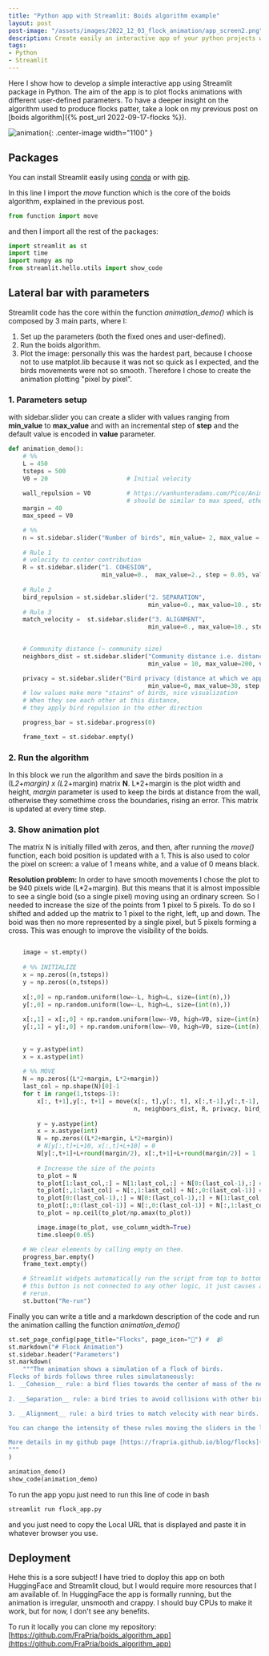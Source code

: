 ```yaml
---
title: "Python app with Streamlit: Boids algorithm example"
layout: post
post-image: "/assets/images/2022_12_03_flock_animation/app_screen2.png"
description: Create easily an interactive app of your python projects with Streamlit.
tags:
- Python
- Streamlit
---
```


Here I show how to develop a simple interactive app using Streamlit package in Python. The aim of the app is to plot flocks animations with different user-defined parameters. To have a deeper insight on the algorithm used to produce flocks patter, take a look on my previous post on [boids algorithm]({% post_url 2022-09-17-flocks %}).

![animation](/assets/images/2022_12_03_flock_animation/flock_animation5.gif){: .center-image width="1100" }


## Packages
You can install Streamlit easily using [conda](https://anaconda.org/conda-forge/streamlit) or with [pip](https://docs.streamlit.io/library/get-started/installation#install-streamlit-on-macoslinux).

In this line I import the _move_ function which is the core of the boids algorithm, explained in the previous post.
```python 
from function import move
```
and then I import all the rest of the packages:
```python
import streamlit as st
import time
import numpy as np
from streamlit.hello.utils import show_code
```

## Lateral bar with parameters

Streamlit code has the core within the function _animation_demo()_ which is composed by 3 main parts, where I:

1. Set up the parameters (both the fixed ones and user-defined).
2. Run the boids algorithm.
3. Plot the image: personally this was the hardest part, because I choose not to use matplot.lib because it was not so quick as I expected, and the birds movements were not so smooth. Therefore I chose to create the animation plotting "pixel by pixel".


### 1. Parameters setup
with sidebar.slider you can create a slider with values ranging from __min_value__ to __max_value__ and with an incremental step of __step__ and the default value is encoded in __value__ parameter.

```python
def animation_demo():
    # %%
    L = 450
    tsteps = 500
    V0 = 20                      # Initial velocity
    
    wall_repulsion = V0          # https://vanhunteradams.com/Pico/Animal_Movement/Boids-algorithm.html#Screen-edges
                                 # should be similar to max speed, otherwise they escape
    margin = 40
    max_speed = V0

    # %%
    n = st.sidebar.slider("Number of birds", min_value= 2, max_value = 1000, value = 300, step =2)
    
    # Rule 1
    # velocity to center contribution
    R = st.sidebar.slider("1. COHESION", 
                          min_value=0.,  max_value=2., step = 0.05, value = 0.1)
    
    # Rule 2
    bird_repulsion = st.sidebar.slider("2. SEPARATION", 
                                       min_value=0., max_value=10., step = 1., value = 7.)        
    # Rule 3
    match_velocity =  st.sidebar.slider("3. ALIGNMENT", 
                                       min_value=0., max_value=10., step = 0.5, value = 3.)     
    

    # Community distance (~ community size)
    neighbors_dist = st.sidebar.slider("Community distance i.e. distance of influence between birds (From spread to packed). Applied to rule 1 and rule 3)",
                                       min_value = 10, max_value=200, value = 70)

    privacy = st.sidebar.slider("Bird privacy (distance at which we apply rule 2)", 
                                       min_value=0, max_value=30, step = 1, value = 14)
    # low values make more "stains" of birds, nice visualization
    # When they see each other at this distance, 
    # they apply bird repulsion in the other direction

    progress_bar = st.sidebar.progress(0)

    frame_text = st.sidebar.empty()
```
### 2. Run the algorithm
In this block we run the algorithm and save the birds position in a (L*2+margin) x (L*2+margin) matrix __N__. L*2+margin is the plot width and height, _margin_ parameter is used to keep the birds at distance from the wall, otherwise they somethime cross the boundaries, rising an error. This matrix is updated at every time step.

### 3. Show animation plot
The matrix N is initially filled with zeros, and then, after running the _move()_ function, each boid position is updated with a 1. This is also used to color the pixel on screen: a value of 1 means white, and a value of 0 means black. 

__Resolution problem:__
In order to have smooth movements I chose the plot to be 940 pixels wide (L*2+margin). But this means that it is almost impossible to see a single boid (so a single pixel) moving using an ordinary screen. So I needed to increase the size of the points from 1 pixel to 5 pixels. To do so I shifted and added up the matrix to 1 pixel to the right, left, up and down. The boid was then no more represented by a single pixel, but 5 pixels forming a cross.
This was enough to improve the visibility of the boids.


```python

    image = st.empty()
    
    # %% INITIALIZE
    x = np.zeros((n,tsteps))
    y = np.zeros((n,tsteps))
    
    x[:,0] = np.random.uniform(low=-L, high=L, size=(int(n),))
    y[:,0] = np.random.uniform(low=-L, high=L, size=(int(n),))
    
    x[:,1] = x[:,0] + np.random.uniform(low=-V0, high=V0, size=(int(n),))
    y[:,1] = y[:,0] + np.random.uniform(low=-V0, high=V0, size=(int(n),))
    
    
    y = y.astype(int)
    x = x.astype(int)
    
    # %% MOVE
    N = np.zeros((L*2+margin, L*2+margin))
    last_col = np.shape(N)[0]-1
    for t in range(1,tsteps-1):
        x[:, t+1],y[:, t+1] = move(x[:, t],y[:, t], x[:,t-1],y[:,t-1],
                                   n, neighbors_dist, R, privacy, bird_repulsion, match_velocity, L, margin, wall_repulsion, max_speed)
        
        y = y.astype(int)
        x = x.astype(int)
        N = np.zeros((L*2+margin, L*2+margin))
        # N[y[:,t]+L+10, x[:,t]+L+10] = 0
        N[y[:,t+1]+L+round(margin/2), x[:,t+1]+L+round(margin/2)] = 1
        
        # Increase the size of the points
        to_plot = N
        to_plot[1:last_col,:] = N[1:last_col,:] + N[0:(last_col-1),:] # right shift of the matrix
        to_plot[:,1:last_col] = N[:,1:last_col] + N[:,0:(last_col-1)] # upper shift of the matrix
        to_plot[0:(last_col-1),:] = N[0:(last_col-1),:] + N[1:last_col,:] # left shift of the matrix
        to_plot[:,0:(last_col-1)] = N[:,0:(last_col-1)] + N[:,1:last_col]  # bottom shift of the matrix
        to_plot = np.ceil(to_plot/np.amax(to_plot))

        image.image(to_plot, use_column_width=True)
        time.sleep(0.05)

    # We clear elements by calling empty on them.
    progress_bar.empty()
    frame_text.empty()

    # Streamlit widgets automatically run the script from top to bottom. Since
    # this button is not connected to any other logic, it just causes a plain
    # rerun.
    st.button("Re-run")
```

Finally you can write a title and a markdown description of the code and run the animation calling the function _animation_demo()_ 

```python
st.set_page_config(page_title="Flocks", page_icon="🐤") #  📹
st.markdown("# Flock Animation")
st.sidebar.header("Parameters")
st.markdown(
    """The animation shows a simulation of a flock of birds. 
Flocks of birds follows three rules simulataneously:
1. __Cohesion__ rule: a bird flies towards the center of mass of the nearest neighbors.
    
2. __Separation__ rule: a bird tries to avoid collisions with other birds.

3. __Alignment__ rule: a bird tries to match velocity with near birds.

You can change the intensity of these rules moving the sliders in the lateral bar.

More details in my github page [https://frapria.github.io/blog/flocks](https://frapria.github.io/blog/flocks)
"""
)

animation_demo()     
show_code(animation_demo)
```

To run the app yopu just need to run this line of code in bash
```bash
streamlit run flock_app.py 
```
and you just need to copy the Local URL that is displayed and paste it in whatever browser you use.

## Deployment
Hehe this is a sore subject!
I have tried to doploy this app on both HuggingFace and Streamlit cloud, but I would require more resources that I am available of. In HuggingFace the app is formally running, but the animation is irregular, unsmooth and crappy. I should buy CPUs to make it work, but for now, I don't see any benefits.

To run it locally you can clone my repository:
[https://github.com/FraPria/boids_algorithm_app](https://github.com/FraPria/boids_algorithm_app)

